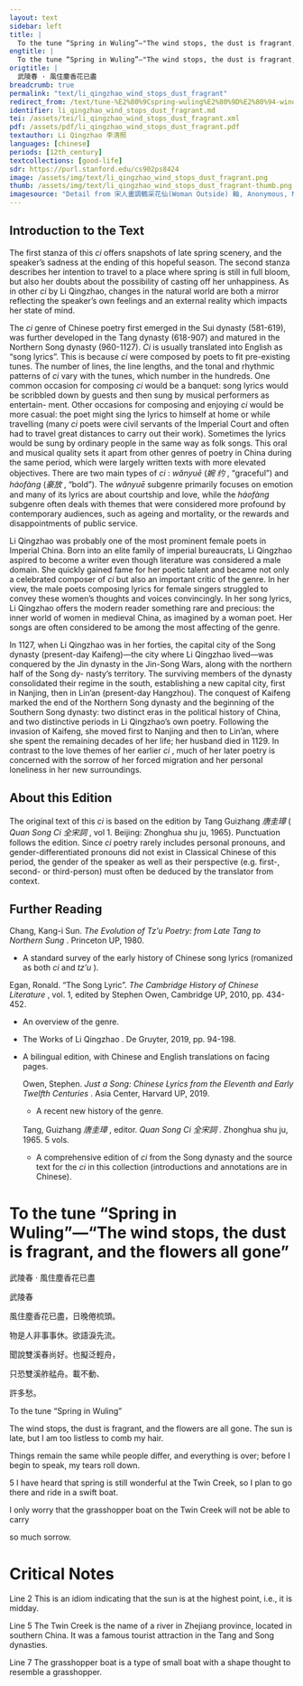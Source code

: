 ```yaml
---
layout: text
sidebar: left
title: |
  To the tune “Spring in Wuling”—"The wind stops, the dust is fragrant, and the flowers are all gone | 武陵春 · 風住塵香花已盡
engtitle: |
  To the tune “Spring in Wuling”—"The wind stops, the dust is fragrant, and the flowers are all gone
origtitle: |
  武陵春 · 風住塵香花已盡
breadcrumb: true
permalink: "text/li_qingzhao_wind_stops_dust_fragrant"
redirect_from: /text/tune-%E2%80%9Cspring-wuling%E2%80%9D%E2%80%94-wind-stops-dust-fragrant-and-flowers-are-all-gone
identifier: li_qingzhao_wind_stops_dust_fragrant.md
tei: /assets/tei/li_qingzhao_wind_stops_dust_fragrant.xml
pdf: /assets/pdf/li_qingzhao_wind_stops_dust_fragrant.pdf
textauthor: Li Qingzhao 李清照
languages: [chinese]
periods: [12th_century]
textcollections: [good-life]
sdr: https://purl.stanford.edu/cs902ps8424
image: /assets/img/text/li_qingzhao_wind_stops_dust_fragrant.png
thumb: /assets/img/text/li_qingzhao_wind_stops_dust_fragrant-thumb.png
imagesource: "Detail from 宋人畫調鶴采花仙(Woman Outside) 軸, Anonymous, National Palace Museum, Accession Number: K2A000169N000000000PAA [Public Domain]"
---
```

<h2>Introduction to the Text</h2>
<p>The first stanza of this <i> ci </i> offers snapshots of late spring scenery, and the speaker’s sadness at the ending of this hopeful season. The second stanza describes her intention to travel to a place where spring is still in full bloom, but also her doubts about the possibility of casting off her unhappiness. As in other <i> ci </i> by Li Qingzhao, changes in the natural world are both a mirror reflecting the speaker’s own feelings and an external reality which impacts her state of mind.</p>

<p>The <i> ci </i> genre of Chinese poetry first emerged in the Sui dynasty (581-619), was further developed in the Tang dynasty (618-907) and matured in the Northern Song dynasty (960-1127). <i> Ci </i> is usually translated into English as “song lyrics”. This is because <i> ci </i> were composed by poets to fit pre-existing tunes. The number of lines, the line lengths, and the tonal and rhythmic patterns of <i> ci </i> vary with the tunes, which number in the hundreds. One common occasion for composing <i> ci </i> would be a banquet: song lyrics would be scribbled down by guests and then sung by musical performers as entertain- ment. Other occasions for composing and enjoying <i> ci </i> would be more casual: the poet might sing the lyrics to himself at home or while travelling (many <i> ci </i> poets were civil servants of the Imperial Court and often had to travel great distances to carry out their work). Sometimes the lyrics would be sung by ordinary people in the same way as folk songs. This oral and musical quality sets it apart from other genres of poetry in China during the same period, which were largely written texts with more elevated objectives. There are two main types of <i> ci</i> : <i> wǎnyuē </i> (<em>婉 约</em> , “graceful”) and <i> háofàng </i> (<em>豪放</em> , “bold”). The <i> wǎnyuē </i> subgenre primarily focuses on emotion and many of its lyrics are about courtship and love, while the <i> háofàng </i> subgenre often deals with themes that were considered more profound by contemporary audiences, such as ageing and mortality, or the rewards and disappointments of public service.</p>

<p>Li Qingzhao was probably one of the most prominent female poets in Imperial China. Born into an elite family of imperial bureaucrats, Li Qingzhao aspired to become a writer even though literature was considered a male domain. She quickly gained fame for her poetic talent and became not only a celebrated composer of <i> ci </i> but also an important critic of the genre. In her view, the male poets composing lyrics for female singers struggled to convey these women’s thoughts and voices convincingly. In her song lyrics, Li Qingzhao offers the modern reader something rare and precious: the inner world of women in medieval China, as imagined by a woman poet. Her songs are often considered to be among the most affecting of the genre.</p>

<p>In 1127, when Li Qingzhao was in her forties, the capital city of the Song dynasty (present-day Kaifeng)—the city where Li Qingzhao lived—was conquered by the Jin dynasty in the Jin-Song Wars, along with the northern half of the Song dy- nasty’s territory. The surviving members of the dynasty consolidated their regime in the south, establishing a new capital city, first in Nanjing, then in Lin’an (present-day Hangzhou). The conquest of Kaifeng marked the end of the Northern Song dynasty and the beginning of the Southern Song dynasty: two distinct eras in the political history of China, and two distinctive periods in Li Qingzhao’s own poetry. Following the invasion of Kaifeng, she moved first to Nanjing and then to Lin’an, where she spent the remaining decades of her life; her husband died in 1129. In contrast to the love themes of her earlier <i> ci</i> , much of her later poetry is concerned with the sorrow of her forced migration and her personal loneliness in her new surroundings.</p>

<h2>About this Edition</h2>
<p>The original text of this <i> ci </i> is based on the edition by Tang Guizhang <em>唐圭璋</em> (<i> Quan Song Ci </i> <em>全宋詞</em> , vol 1. Beijing: Zhonghua shu ju, 1965). Punctuation follows the edition. Since <i> ci </i> poetry rarely includes personal pronouns, and gender-differentiated pronouns did not exist in Classical Chinese of this period, the gender of the speaker as well as their perspective (e.g. first-, second- or third-person) must often be deduced by the translator from context.</p>

<h2>Further Reading</h2>
<p>Chang, Kang-i Sun. <i> The Evolution of Tz’u Poetry: from Late Tang to Northern Sung</i> . Princeton UP, 1980.</p>
<ul>
<li>A standard survey of the early history of Chinese song lyrics (romanized as both <em>ci</em> and <em>tz’u</em> ).</li></ul>
<p>Egan, Ronald. “The Song Lyric”. <i> The Cambridge History of Chinese Literature</i> , vol. 1, edited by Stephen Owen, Cambridge UP, 2010, pp. 434-452.</p>
<ul>
<li>An overview of the genre.</li>
</ul>
<ul>
<li>The Works of Li Qingzhao . De Gruyter, 2019, pp. 94-198.</li></ul>
<ul>
<li>
<p>A bilingual edition, with Chinese and English translations on facing pages.</p>
<p>Owen, Stephen. <i> Just a Song: Chinese Lyrics from the Eleventh and Early Twelfth Centuries</i> . Asia Center, Harvard UP, 2019.</p>
<ul>
<li>A recent new history of the genre.</li></ul>
<p>Tang, Guizhang <em>唐圭璋</em> , editor. <i> Quan Song Ci </i> <em>全宋詞</em> . Zhonghua shu ju, 1965. 5 vols.</p>
<ul>
<li>A comprehensive edition of <em>ci</em> from the Song dynasty and the source text for the <em>ci</em> in this collection (introductions and annotations are in Chinese).</li>
</ul>
</li>
</ul>

<h1>To the tune “Spring in Wuling”—“The wind stops, the dust is fragrant, and the flowers all gone”</h1>
<p>武陵春 · 風住塵香花已盡</p>

<p>武陵春</p>

<p>風住塵香花已盡，日晚倦梳頭。</p>
<p>物是人非事事休。欲語淚先流。</p>

<p>聞說雙溪春尚好。也擬泛輕舟，</p>
<p>只恐雙溪舴艋舟。載不動、</p>
<p>許多愁。</p>
<p>To the tune “Spring in Wuling”</p>

<p>The wind stops, the dust is fragrant, and the flowers are all gone. The sun is late, but I am too listless to comb my hair.</p>
<p>Things remain the same while people differ, and everything is over; before I begin to speak, my tears roll down.</p>

<p>5 I have heard that spring is still wonderful at the Twin Creek, so I plan to go there and ride in a swift boat.</p>
<p>I only worry that the grasshopper boat on the Twin Creek will not be able to carry</p>
<p>so much sorrow.</p>

<h1>Critical Notes</h1>

<p>Line 2 This is an idiom indicating that the sun is at the highest point, i.e., it is midday.</p>
<p>Line 5 The Twin Creek is the name of a river in Zhejiang province, located in southern China. It was a famous tourist attraction in the Tang and Song dynasties.</p>
<p>Line 7 The grasshopper boat is a type of small boat with a shape thought to resemble a grasshopper.</p>

